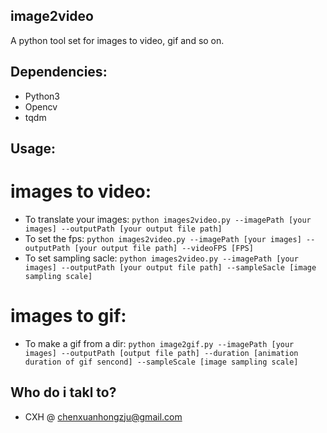 ## image2video
A python tool set for images to video, gif and so on.

## Dependencies:
- Python3
- Opencv
- tqdm

## Usage:
# images to video:
- To translate your images: `python images2video.py --imagePath [your images] --outputPath [your output file path]`
- To set the fps: `python images2video.py --imagePath [your images] --outputPath [your output file path] --videoFPS [FPS]`
- To set sampling sacle: `python images2video.py --imagePath [your images] --outputPath [your output file path] --sampleSacle [image sampling scale]`

# images to gif:
- To make a gif from a dir: `python image2gif.py --imagePath [your images] --outputPath [output file path] --duration [animation duration of gif sencond] --sampleScale [image sampling scale]`

## Who do i takl to?
- CXH @ chenxuanhongzju@gmail.com
